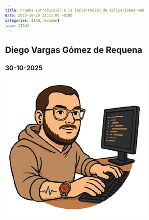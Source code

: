 ```yaml
---
title: Prueba Introducción a la implantación de aplicaciones web
date: 2025-10-30 12:15:00 +0200
categories: [IAW, Examen]
tags: [IAW]
---
```


# Diego Vargas Gómez de Requena

## 30-10-2025

![Logo](/assets/img/logo.png)
